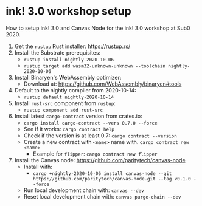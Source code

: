 # ink! 3.0 workshop setup

How to setup ink! 3.0 and Canvas Node for the ink! 3.0 workshop at Sub0 2020.

1. Get the `rustup` Rust installer: https://rustup.rs/
1. Install the Substrate prerequisites:
    - `rustup install nightly-2020-10-06`
    - `rustup target add wasm32-unknown-unknown --toolchain nightly-2020-10-06`
1. Install Binaryen's WebAssembly optimizer:
    - Download at: https://github.com/WebAssembly/binaryen#tools
1. Default to the nightly compiler from 2020-10-14:
    - `rustup default nightly-2020-10-14`
1. Install `rust-src` component from `rustup`:
    - `rustup component add rust-src`
1. Install latest `cargo-contract` version from crates.io:
    - `cargo install cargo-contract --vers 0.7.0 --force`
    - See if it works: `cargo contract help`
    - Check if the version is at least 0.7: `cargo contract --version`
    - Create a new contract with `<name>` name with. `cargo contract new <name>`
        - Example for `flipper`: `cargo contract new flipper`
1. Install the Canvas node: https://github.com/paritytech/canvas-node
    - Install with:
        - `cargo +nightly-2020-10-06 install canvas-node --git https://github.com/paritytech/canvas-node.git --tag v0.1.0 --force`
    - Run local development chain with: `canvas --dev`
    - Reset local development chain with: `canvas purge-chain --dev`
